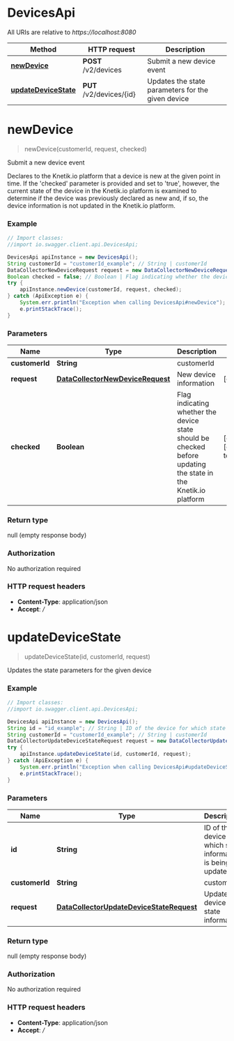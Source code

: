 # DevicesApi

All URIs are relative to *https://localhost:8080*

Method | HTTP request | Description
------------- | ------------- | -------------
[**newDevice**](DevicesApi.md#newDevice) | **POST** /v2/devices | Submit a new device event
[**updateDeviceState**](DevicesApi.md#updateDeviceState) | **PUT** /v2/devices/{id} | Updates the state parameters for the given device


<a name="newDevice"></a>
# **newDevice**
> newDevice(customerId, request, checked)

Submit a new device event

Declares to the Knetik.io platform that a device is new at the given point in time. If the &#39;checked&#39; parameter is provided and set to &#39;true&#39;, however, the current state of the device in the Knetik.io platform is examined to determine if the device was previously declared as new and, if so, the device information is not updated in the Knetik.io platform.

### Example
```java
// Import classes:
//import io.swagger.client.api.DevicesApi;

DevicesApi apiInstance = new DevicesApi();
String customerId = "customerId_example"; // String | customerId
DataCollectorNewDeviceRequest request = new DataCollectorNewDeviceRequest(); // DataCollectorNewDeviceRequest | New device information
Boolean checked = false; // Boolean | Flag indicating whether the device state should be checked before updating the state in the Knetik.io platform
try {
    apiInstance.newDevice(customerId, request, checked);
} catch (ApiException e) {
    System.err.println("Exception when calling DevicesApi#newDevice");
    e.printStackTrace();
}
```

### Parameters

Name | Type | Description  | Notes
------------- | ------------- | ------------- | -------------
 **customerId** | **String**| customerId |
 **request** | [**DataCollectorNewDeviceRequest**](DataCollectorNewDeviceRequest.md)| New device information | [optional]
 **checked** | **Boolean**| Flag indicating whether the device state should be checked before updating the state in the Knetik.io platform | [optional] [default to false]

### Return type

null (empty response body)

### Authorization

No authorization required

### HTTP request headers

 - **Content-Type**: application/json
 - **Accept**: */*

<a name="updateDeviceState"></a>
# **updateDeviceState**
> updateDeviceState(id, customerId, request)

Updates the state parameters for the given device

### Example
```java
// Import classes:
//import io.swagger.client.api.DevicesApi;

DevicesApi apiInstance = new DevicesApi();
String id = "id_example"; // String | ID of the device for which state information is being updated
String customerId = "customerId_example"; // String | customerId
DataCollectorUpdateDeviceStateRequest request = new DataCollectorUpdateDeviceStateRequest(); // DataCollectorUpdateDeviceStateRequest | Updated device state information
try {
    apiInstance.updateDeviceState(id, customerId, request);
} catch (ApiException e) {
    System.err.println("Exception when calling DevicesApi#updateDeviceState");
    e.printStackTrace();
}
```

### Parameters

Name | Type | Description  | Notes
------------- | ------------- | ------------- | -------------
 **id** | **String**| ID of the device for which state information is being updated |
 **customerId** | **String**| customerId |
 **request** | [**DataCollectorUpdateDeviceStateRequest**](DataCollectorUpdateDeviceStateRequest.md)| Updated device state information | [optional]

### Return type

null (empty response body)

### Authorization

No authorization required

### HTTP request headers

 - **Content-Type**: application/json
 - **Accept**: */*

